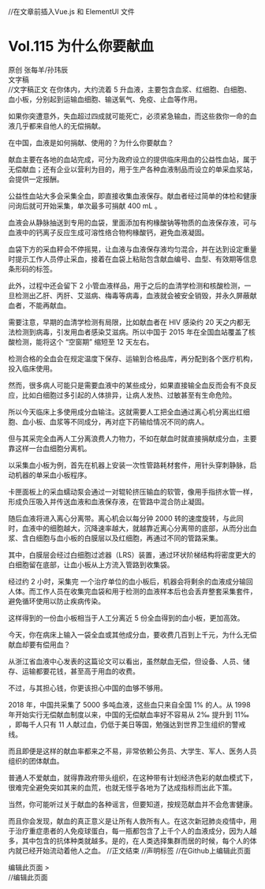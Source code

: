 //在文章前插入Vue.js 和 ElementUI 文件
<script src="https://cdn.jsdelivr.net/npm/vue"></script>
<script src='https://unpkg.com/element-ui@2.13.0/lib/index.js'></script>

# <i class="fa fa-hashtag" aria-hidden="true"></i> Vol.115 为什么你要献血

<div id="yc">
<el-tag type="info">原创</el-tag>  张每羊/孙玮辰
</div>

<div id="hr">
<el-divider content-position="center">文字稿</el-divider>
</div>
//文字稿正文
在你体内，大约流着 5 升血液，主要包含血浆、红细胞、白细胞、血小板，分别起到运输血细胞、输送氧气、免疫、止血等作用。

如果你突遭意外，失血超过四成就可能死亡，必须紧急输血，而这些救你一命的血液几乎都来自他人的无偿捐献。

在中国，血液是如何捐献、使用的？为什么你要献血？

献血主要在各地的血站完成，可分为政府设立的提供临床用血的公益性血站，属于无偿献血；还有企业以营利为目的，用于生产各种血液制品而设立的单采血浆站，会提供一定报酬。 

公益性血站大多会采集全血，即直接收集血液保存。献血者经过简单的体检和健康问询后就可开始采集，单次最多可捐献 400 mL 。

血液会从静脉抽送到专用的血袋，里面添加有枸椽酸钠等物质的血液保存液，可与血液中的钙离子反应生成可溶性络合物枸椽酸钙，避免血液凝固。

血袋下方的采血秤会不停摇晃，让血液与血液保存液均匀混合，并在达到设定重量时提示工作人员停止采血，接着在血袋上粘贴包含献血编号、血型、有效期等信息条形码的标签。

此外，过程中还会留下 2 小管血液样品，用于之后的血清学检测和核酸检测，一旦检测出乙肝、丙肝、艾滋病、梅毒等病毒，血液就会被安全销毁，并永久屏蔽献血者，不能再献血。

需要注意，早期的血清学检测有局限，比如献血者在  HIV 感染约 20 天之内都无法检测到病毒，引发用血者感染艾滋病。所以中国于 2015 年在全国血站覆盖了核酸检测，能将这个 “空窗期” 缩短至 12 天左右。

检测合格的全血会在规定温度下保存、运输到合格品库，再分配到各个医疗机构，投入临床使用。

然而，很多病人可能只是需要血液中的某些成分，如果直接输全血反而会有不良反应，比如白细胞过多引起的人体排异，让病人发热、过敏甚至有生命危险。

所以今天临床上多使用成分血输注。这就需要人工把全血通过离心机分离出红细胞、血小板、血浆等不同成分，再对症下药输给情况不同的病人。

但与其采完全血再人工分离浪费人力物力，不如在献血时就直接捐献成分血，主要靠这样一台血细胞分离机。

以采集血小板为例，首先在机器上安装一次性管路耗材套件，用针头穿刺静脉，启动机器的单采血小板程序。

卡匣面板上的采血蠕动泵会通过一对辊轮挤压输血的软管，像用手指挤水管一样，形成负压吸入并传送血液和血液保存液，在管路中混合防止凝固。

随后血液将进入离心分离带。离心机会以每分钟 2000 转的速度旋转，与此同时，血液中的细胞越大，沉降速率越大，就越靠近离心分离带的底部，从而分出血浆、含白细胞与血小板的白膜层以及红细胞，再通过不同的管路采集。

其中，白膜层会经过白细胞过滤器（LRS）装置，通过环状阶梯结构将密度更大的白细胞留在底部，让血小板从上方流入管路到收集袋。

经过约 2 小时，采集完 一个治疗单位的血小板后，机器会将剩余的血液成分输回人体。而工作人员在收集完血袋和用于检测的血液样本后也会丢弃整套采集套件，避免循环使用以防止疾病传染。

这样得到的一份血小板相当于人工分离近 5 份全血得到的血小板，更加高效。

今天，你在病床上输入一袋全血或其他成分血，要收费几百到上千元，为什么无偿献血却要有偿用血？

从浙江省血液中心发表的这篇论文可以看出，虽然献血无偿，但设备、人员、储存、运输都要花钱，甚至高于用血的收费。

不过，与其担心钱，你更该担心中国的血够不够用。

2018 年，中国共采集了 5000 多吨血液，这些血只来自全国 1% 的人。从 1998 年开始实行无偿献血制度以来，中国的无偿献血率好不容易从 2‰ 提升到 11‰ ，即每千人只有 11 人献过血，仍低于美日等国，勉强达到世界卫生组织的警戒线。

而且即便是这样的献血率都来之不易，非常依赖公务员、大学生、军人、医务人员组织的团体献血。

普通人不爱献血，就得靠政府带头组织，在这种带有计划经济色彩的献血模式下，很难完全避免突如其来的血荒，也就无怪乎各地为了达成指标而出此下策。

当然，你可能听过关于献血的各种谣言，但要知道，按规范献血并不会危害健康。

而且你会发现，献血的真正意义是让所有人救所有人。在这次新冠肺炎疫情中，用于治疗重症患者的人免疫球蛋白，每一瓶都包含了上千个人的血液成分，因为人越多，其中包含的抗体种类就越多。是的，在人类选择集群而居的时候，每个人的体内就已经开始流动着他人之血。
//正文结束
//声明标签
//在Github上编辑此页面
<div id="link">
<div>
  <el-link href="github地址(保留,无需更改)" target="_blank"><i class="fa fa-github" aria-hidden="true"></i> 编辑此页面 ></el-link>
</div>
</div>
//编辑此页面
<script>
new Vue().$mount('#hr')
new Vue().$mount('#app')
new Vue().$mount('#yc')
new Vue().$mount('#link')
</script>
